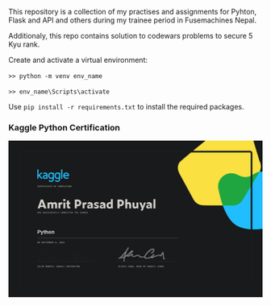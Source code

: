 This repository is a collection of my practises and assignments for Pyhton, Flask and API and others during my trainee period in Fusemachines Nepal.

Additionaly, this repo contains solution to codewars problems to secure 5 Kyu rank.

Create and activate a virtual environment:

`>> python -m venv env_name`

`>> env_name\Scripts\activate`

Use `pip install -r requirements.txt` to install the required packages.

### Kaggle Python Certification

![Kaggle certification for Python Amrit Prasad Phuyal](Kaggle%20Python%20Cert%20.png)

